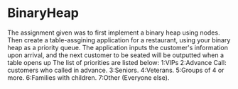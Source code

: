 # BinaryHeap
The assignment given was to first implement a binary heap using nodes.  Then create a table-assgining application 
for a restaurant, using your binary heap as a priority queue. The application inputs the customer's information 
upon arrival, and the next customer to be seated will be outputted when a table opens up
The list of priorities are listed below:
1:VIPs
2:Advance Call: customers who called in advance.
3:Seniors.
4:Veterans.
5:Groups of 4 or more.
6:Families with children.
7:Other (Everyone else).
